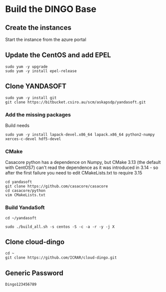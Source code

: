 # Build the DINGO Base

## Create the instances

Start the instance from the azure portal

## Update the CentOS and add EPEL
```
sudo yum -y upgrade
sudo yum -y install epel-release
```

## Clone YANDASOFT

```
sudo yum -y install git
git clone https://bitbucket.csiro.au/scm/askapsdp/yandasoft.git
```

### Add the missing packages

Build needs
```
sudo yum -y install lapack-devel.x86_64 lapack.x86_64 python2-numpy xerces-c-devel hdf5-devel
```

### CMake 

Casacore python has a dependence on Numpy, but CMake 3.13 (the default with CentOS7)
can't read the dependence as it was introduced in 3.14 - so after the first failure you need to edit CMakeLists.txt 
to require 3.15

```
cd yandasoft
git clone https://github.com/casacore/casacore
cd casacore/python 
vim CMakeLists.txt
```

### Build YandaSoft
```
cd ~/yandasoft 

sudo ./build_all.sh -s centos -S -c -a -r -y -j X
```

## Clone cloud-dingo
```
cd ~
git clone https://github.com/ICRAR/cloud-dingo.git
```

## Generic Password
```
Dingo123456789
```